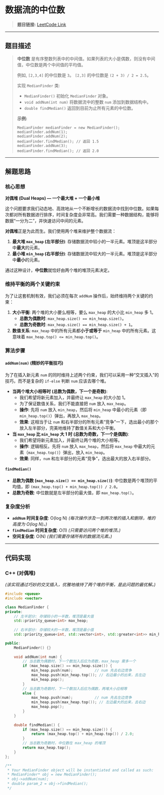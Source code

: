 # 数据流的中位数

> **题目链接:** [LeetCode Link](https://leetcode.cn/problems/find-median-from-data-stream/)

---

## 题目描述

> **中位数** 是有序整数列表中的中间值。如果列表的大小是偶数，则没有中间值，中位数是两个中间值的平均值。
>
> 例如, `[2,3,4]` 的中位数是 `3`。
> `[2,3]` 的中位数是 `(2 + 3) / 2 = 2.5`。
>
> 实现 `MedianFinder` 类:
> *   `MedianFinder()` 初始化 `MedianFinder` 对象。
> *   `void addNum(int num)` 将数据流中的整数 `num` 添加到数据结构中。
> *   `double findMedian()` 返回到目前为止所有元素的中位数。
>
> **示例:**
> ```
> MedianFinder medianFinder = new MedianFinder();
> medianFinder.addNum(1);
> medianFinder.addNum(2);
> medianFinder.findMedian(); // 返回 1.5
> medianFinder.addNum(3);
> medianFinder.findMedian(); // 返回 2.0
> ```

---

## 解题思路

### 核心思想
**对偶堆 (Dual Heaps) — 一个最大堆 + 一个最小堆**

这个问题要求我们动态地、高效地从一个不断增长的数据流中找到中位数。如果每次都对所有数据进行排序，时间复杂度会非常高。我们需要一种数据结构，能够将数据“一分为二”，并快速访问中间的元素。

**对偶堆**正是为此而生。我们使用两个堆来维护整个数据流：
1.  **最大堆 `max_heap` (左半部分)**: 存储数据流中较小的一半元素。堆顶是这半部分中**最大**的元素。
2.  **最小堆 `min_heap` (右半部分)**: 存储数据流中较大的一半元素。堆顶是这半部分中**最小**的元素。

通过这种设计，**中位数**就恰好由两个堆的堆顶元素决定。

### 维持平衡的两个关键约束
为了让这套机制有效，我们必须在每次 `addNum` 操作后，始终维持两个关键的约束：
1.  **大小平衡**: 两个堆的大小要么相等，要么 `max_heap` 的大小比 `min_heap` 多 1。
    *   **总数为偶数时**: `max_heap.size() == min_heap.size()`。
    *   **总数为奇数时**: `max_heap.size() == min_heap.size() + 1`。
2.  **数值关系**: `max_heap` 中的所有元素都**小于或等于** `min_heap` 中的所有元素。这意味着 `max_heap.top() <= min_heap.top()`。

### 算法步骤

#### `addNum(num)` (精妙的平衡技巧)
为了在插入新元素 `num` 的同时维持上述两个约束，我们可以采用一种“交叉插入”的技巧，而不是复杂的 `if-else` 判断 `num` 应该去哪个堆。

-   **当两个堆大小相等时 (总数为偶数，下一个是奇数)**:
    -   我们希望将新元素加入，并最终让 `max_heap` 的大小加 1。
    -   为了保证数值关系，我们不能直接把 `num` 放入 `max_heap`。
    -   **操作**: 先将 `num` 放入 `min_heap`，然后将 `min_heap` 中最小的元素（即 `min_heap.top()`）弹出，再放入 `max_heap`。
    -   **效果**: 这相当于让 `num` 和右半部分的所有元素“竞争”一下，选出最小的那个放入左半部分，完美地维持了数值关系和大小平衡。
-   **当 `max_heap` 比 `min_heap` 大 1 时 (总数为奇数，下一个是偶数)**:
    -   我们希望将新元素加入，并最终让两个堆的大小相等。
    -   **操作**: 逻辑相反。先将 `num` 放入 `max_heap`，然后将 `max_heap` 中最大的元素（`max_heap.top()`）弹出，放入 `min_heap`。
    -   **效果**: 同样，`num` 和左半部分的元素“竞争”，选出最大的放入右半部分。

#### `findMedian()`
-   **总数为偶数 (`max_heap.size() == min_heap.size()`)**: 中位数是两个堆顶的平均值，即 `(max_heap.top() + min_heap.top()) / 2.0`。
-   **总数为奇数**: 中位数就是左半部分的最大值，即 `max_heap.top()`。

### 复杂度分析
- **`addNum` 时间复杂度**: O(log N)
  *(每次操作涉及一到两次堆的插入和删除，堆的高度为 O(log N)。)*
- **`findMedian` 时间复杂度**: O(1)
  *(只需要访问两个堆的堆顶。)*
- **空间复杂度**: O(N)
  *(我们需要存储所有的数据流元素。)*

---

## 代码实现

### C++ (对偶堆)
*(该实现通过巧妙的交叉插入，优雅地维持了两个堆的平衡，是此问题的最优解。)*
```cpp
#include <queue>
#include <vector>

class MedianFinder {
private:
    // 左半部分: 存储较小的一半数，堆顶是最大值
    std::priority_queue<int> max_heap;
    
    // 右半部分: 存储较大的一半数，堆顶是最小值
    std::priority_queue<int, std::vector<int>, std::greater<int>> min_heap;

public:
    MedianFinder() {}
    
    void addNum(int num) {
        // 当总数为偶数时，下一个数加入后应为奇数，max_heap 需多一个
        if (max_heap.size() == min_heap.size()) {
            min_heap.push(num);          // num 先去右边竞争
            max_heap.push(min_heap.top()); // 右边最小的出来，去左边
            min_heap.pop();
        } 
        // 当总数为奇数时，下一个数加入后应为偶数，两堆大小应相等
        else {
            max_heap.push(num);          // num 先去左边竞争
            min_heap.push(max_heap.top()); // 左边最大的出来，去右边
            max_heap.pop();
        }
    }
    
    double findMedian() {
        if (max_heap.size() == min_heap.size()) {
            return (max_heap.top() + min_heap.top()) / 2.0;
        }
        // 当总数为奇数时，中位数在 max_heap 的堆顶
        return max_heap.top();
    }
};

/**
 * Your MedianFinder object will be instantiated and called as such:
 * MedianFinder* obj = new MedianFinder();
 * obj->addNum(num);
 * double param_2 = obj->findMedian();
 */
 ```